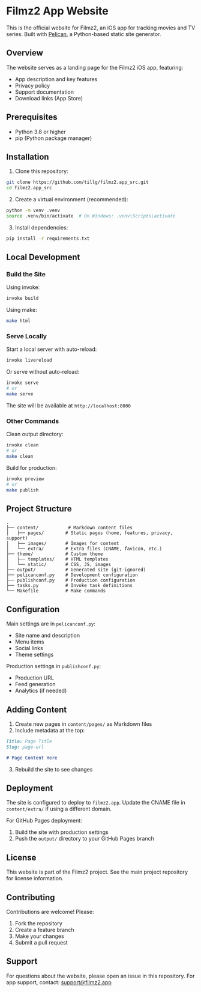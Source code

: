 # Filmz2 App Website

This is the official website for Filmz2, an iOS app for tracking movies and TV series. Built with [Pelican](https://getpelican.com/), a Python-based static site generator.

## Overview

The website serves as a landing page for the Filmz2 iOS app, featuring:
- App description and key features
- Privacy policy
- Support documentation
- Download links (App Store)

## Prerequisites

- Python 3.8 or higher
- pip (Python package manager)

## Installation

1. Clone this repository:
```bash
git clone https://github.com/tillg/filmz2.app_src.git
cd filmz2.app_src
```

2. Create a virtual environment (recommended):
```bash
python -m venv .venv
source .venv/bin/activate  # On Windows: .venv\Scripts\activate
```

3. Install dependencies:
```bash
pip install -r requirements.txt
```

## Local Development

### Build the Site

Using invoke:
```bash
invoke build
```

Using make:
```bash
make html
```

### Serve Locally

Start a local server with auto-reload:
```bash
invoke livereload
```

Or serve without auto-reload:
```bash
invoke serve
# or
make serve
```

The site will be available at `http://localhost:8000`

### Other Commands

Clean output directory:
```bash
invoke clean
# or
make clean
```

Build for production:
```bash
invoke preview
# or
make publish
```

## Project Structure

```
.
├── content/           # Markdown content files
│   ├── pages/        # Static pages (home, features, privacy, support)
│   ├── images/       # Images for content
│   └── extra/        # Extra files (CNAME, favicon, etc.)
├── theme/            # Custom theme
│   ├── templates/    # HTML templates
│   └── static/       # CSS, JS, images
├── output/           # Generated site (git-ignored)
├── pelicanconf.py    # Development configuration
├── publishconf.py    # Production configuration
├── tasks.py          # Invoke task definitions
└── Makefile          # Make commands
```

## Configuration

Main settings are in `pelicanconf.py`:
- Site name and description
- Menu items
- Social links
- Theme settings

Production settings in `publishconf.py`:
- Production URL
- Feed generation
- Analytics (if needed)

## Adding Content

1. Create new pages in `content/pages/` as Markdown files
2. Include metadata at the top:
```markdown
Title: Page Title
Slug: page-url

# Page Content Here
```

3. Rebuild the site to see changes

## Deployment

The site is configured to deploy to `filmz2.app`. Update the CNAME file in `content/extra/` if using a different domain.

For GitHub Pages deployment:
1. Build the site with production settings
2. Push the `output/` directory to your GitHub Pages branch

## License

This website is part of the Filmz2 project. See the main project repository for license information.

## Contributing

Contributions are welcome! Please:
1. Fork the repository
2. Create a feature branch
3. Make your changes
4. Submit a pull request

## Support

For questions about the website, please open an issue in this repository.
For app support, contact: support@filmz2.app